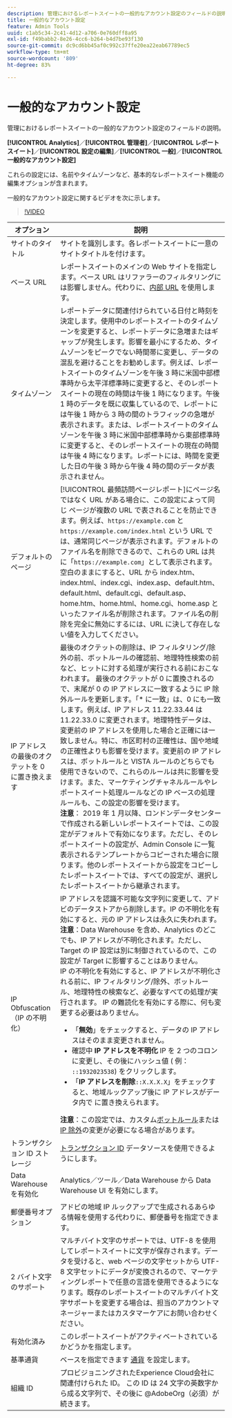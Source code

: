 ```yaml
---
description: 管理におけるレポートスイートの一般的なアカウント設定のフィールドの説明。
title: 一般的なアカウント設定
feature: Admin Tools
uuid: c1ab5c34-2c41-4d12-a706-0e760dff8a95
exl-id: f49babb2-8e26-4cc6-b264-b4d7be93f130
source-git-commit: dc9cd6bb45af0c992c37ffe20ea22eab67789ec5
workflow-type: tm+mt
source-wordcount: '809'
ht-degree: 83%

---
```


# 一般的なアカウント設定

管理におけるレポートスイートの一般的なアカウント設定のフィールドの説明。

**[!UICONTROL Analytics]**／**[!UICONTROL 管理者]**／**[!UICONTROL レポートスイート]**／**[!UICONTROL 設定の編集]**／**[!UICONTROL 一般]**／**[!UICONTROL 一般的なアカウント設定]**

これらの設定には、名前やタイムゾーンなど、基本的なレポートスイート機能の編集オプションが含まれます。

一般的なアカウント設定に関するビデオを次に示します。

>[!VIDEO](https://video.tv.adobe.com/v/332330/?quality=12)

| オプション | 説明 |
|--- |--- |
| サイトのタイトル | サイトを識別します。各レポートスイートに一意のサイトタイトルを付けます。 |
| ベース URL | レポートスイートのメインの Web サイトを指定します。ベース URL はリファラーのフィルタリングには影響しません。代わりに、[内部 URL](/help/admin/admin/c-manage-report-suites/c-edit-report-suites/general/internal-url-filter-admin.md) を使用します。 |
| タイムゾーン | レポートデータに関連付けられている日付と時刻を決定します。使用中のレポートスイートのタイムゾーンを変更すると、レポートデータに急増またはギャップが発生します。影響を最小にするため、タイムゾーンをピークでない時間帯に変更し、データの混乱を避けることをお勧めします。例えば、レポートスイートのタイムゾーンを午後 3 時に米国中部標準時から太平洋標準時に変更すると、そのレポートスイートの現在の時間は午後 1 時になります。午後 1 時のデータを既に収集しているので、レポートには午後 1 時から 3 時の間のトラフィックの急増が表示されます。または、レポートスイートのタイムゾーンを午後 3 時に米国中部標準時から東部標準時に変更すると、そのレポートスイートの現在の時間は午後 4 時になります。レポートには、時間を変更した日の午後 3 時から午後 4 時の間のデータが表示されません。 |
| デフォルトのページ | [!UICONTROL 最頻訪問ページレポート]にページ名ではなく URL がある場合に、この設定によって同じ ページが複数の URL で表されることを防止できます。例えば、`https://example.com` と `https://example.com/index.html` という URL では、通常同じページが表示されます。デフォルトのファイル名を削除できるので、これらの URL は共に「`https://example.com`」として表示されます。空白のままにすると、URL から index.htm、index.html、index.cgi、index.asp、default.htm、default.html、default.cgi、default.asp、home.htm、home.html、home.cgi、home.asp といったファイル名が削除されます。ファイル名の削除を完全に無効にするには、URL に決して存在しない値を入力してください。 |
| IP アドレスの最後のオクテットを 0 に置き換えます | 最後のオクテットの削除は、IP フィルタリング/除外の前、ボットルールの確認前、地理特性検索の前など、ヒットに対する処理が実行される前におこなわれます。 最後のオクテットが 0 に置換されるので、末尾が 0 の IP アドレスに一致するように IP 除外ルールを更新します。「* に一致」は、0 にも一致します。例えば、IP アドレス 11.22.33.44 は 11.22.33.0 に変更されます。地理特性データは、変更前の IP アドレスを使用した場合と正確には一致しません。特に、市区町村の正確性は、国や地域の正確性よりも影響を受けます。変更前の IP アドレスは、ボットルールと VISTA ルールのどちらでも使用できないので、これらのルールは共に影響を受けます。また、マーケティングチャネルルールやレポートスイート処理ルールなどの IP ベースの処理ルールも、この設定の影響を受けます。 <br> **注意**： 2019 年 1 月以降、ロンドンデータセンターで作成される新しいレポートスイートでは、この設定がデフォルトで有効になります。ただし、そのレポートスイートの設定が、Admin Console に一覧表示されるテンプレートからコピーされた場合に限ります。他のレポートスイートから設定をコピーしたレポートスイートでは、すべての設定が、選択したレポートスイートから継承されます。 |
| IP Obfuscation（IP の不明化） | IP アドレスを認識不可能な文字列に変更して、アドビのデータストアから削除します。IP の不明化を有効にすると、元の IP アドレスは永久に失われます。 <br> **注意**：Data Warehouse を含め、Analytics のどこでも、IP アドレスが不明化されます。ただし、Target の IP 設定は別に制御されているので、この設定が Target に影響することはありません。<br> IP の不明化を有効にすると、IP アドレスが不明化される前に、IP フィルタリング/除外、ボットルール、地理特性の検索など、必要なすべての処理が実行されます。 IP の難読化を有効にする際に、何も変更する必要はありません。<ul><li>「**無効**」をチェックすると、データの IP アドレスはそのまま変更されません。</li><li>確認中 **IP アドレスを不明化** IP を 2 つのコロンに変更し、その後にハッシュ値 ( 例： `::1932023538`) をクリックします。</li><li>「**IP アドレスを削除**`::X.X.X.X`」をチェックすると、地域ルックアップ後に IP アドレスがデータ内で に置き換えられます。</li></ul>**注意**：この設定では、カスタム[ボットルール](/help/admin/admin/c-manage-report-suites/c-edit-report-suites/general/bot-removal/bot-rules.md)または [IP 除外](/help/admin/admin/exclude-ip.md)の変更が必要になる場合があります。 |
| トランザクション ID ストレージ | [トランザクション ID](/help/import/c-data-sources/c-datasrc-types/datasrc-transactionid.md) データソースを使用できるようにします。 |
| Data Warehouse を有効化 | Analytics／ツール／Data Warehouse から Data Warehouse UI を有効にします。 |
| 郵便番号オプション | アドビの地域 IP ルックアップで生成されるあらゆる情報を使用する代わりに、郵便番号を指定できます。 |
| 2 バイト文字のサポート | マルチバイト文字のサポートでは、UTF-8 を使用してレポートスイートに文字が保存されます。データを受けると、web ページの文字セットから UTF-8 文字セットにデータが変換されるので、マーケティングレポートで任意の言語を使用できるようになります。既存のレポートスイートのマルチバイト文字サポートを変更する場合は、担当のアカウントマネージャーまたはカスタマーケアにお問い合わせください。 |
| 有効化済み | このレポートスイートがアクティベートされているかどうかを指定します。 |
| 基準通貨 | ベースを指定できます [通貨](https://experienceleague.adobe.com/docs/analytics/implementation/vars/config-vars/currencycode.html?lang=ja) を設定します。 |
| 組織 ID | プロビジョニングされたExperience Cloud会社に関連付けられた ID。 この ID は 24 文字の英数字から成る文字列で、その後に @AdobeOrg（必須）が続きます。 |